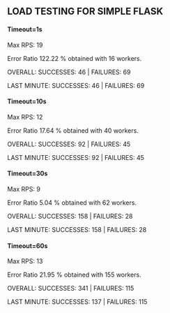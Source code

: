 ## LOAD TESTING FOR SIMPLE FLASK

#### Timeout=1s
Max RPS: 19

Error Ratio 122.22 % obtained with 16 workers.

OVERALL: SUCCESSES: 46 | FAILURES: 69

LAST MINUTE: SUCCESSES: 46 | FAILURES: 69

#### Timeout=10s
Max RPS: 12

Error Ratio 17.64 % obtained with 40 workers.

OVERALL: SUCCESSES: 92 | FAILURES: 45

LAST MINUTE: SUCCESSES: 92 | FAILURES: 45

#### Timeout=30s
Max RPS: 9

Error Ratio 5.04 % obtained with 62 workers.

OVERALL: SUCCESSES: 158 | FAILURES: 28

LAST MINUTE: SUCCESSES: 158 | FAILURES: 28

#### Timeout=60s
Max RPS: 13

Error Ratio 21.95 % obtained with 155 workers.

OVERALL: SUCCESSES: 341 | FAILURES: 115

LAST MINUTE: SUCCESSES: 137 | FAILURES: 115
